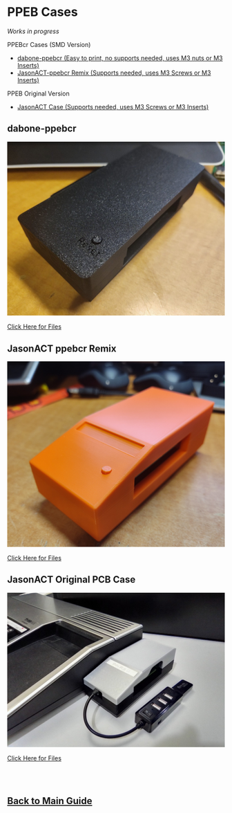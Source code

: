 # PPEB Cases
*Works in progress*

PPEBcr Cases (SMD Version)

- [dabone-ppebcr (Easy to print, no supports needed, uses M3 nuts or M3 Inserts)](#dabone-case)
- [JasonACT-ppebcr Remix (Supports needed, uses M3 Screws or M3 Inserts)](#jason-cr-case)

PPEB Original Version

- [JasonACT Case (Supports needed, uses M3 Screws or M3 Inserts)](#jason-case)



## dabone-ppebcr <a name="dabone-case"></a>

![image](images/dabone-ppebcr-case.jpg)

[Click Here for Files](https://github.com/dabonetn/ppeb-cr/tree/main/STLs/dabone-ppebcr-remix)

## JasonACT ppebcr Remix <a name="jason-cr-case"></a>

![image](images/jasonact-ppebcr-remix.jpg)


[Click Here for Files](https://github.com/dabonetn/ppeb-cr/tree/main/STLs/JasonACTs%20Case%20-%20ppebcr-remix)

## JasonACT Original PCB Case <a name="jason-case"></a>


![image](images/jasonact-original.jpg)


[Click Here for Files](https://github.com/dabonetn/ppeb-cr/tree/main/STLs/JasonACTs%20Case)

 <br>
  <br>

## [Back to Main Guide](/README.md)